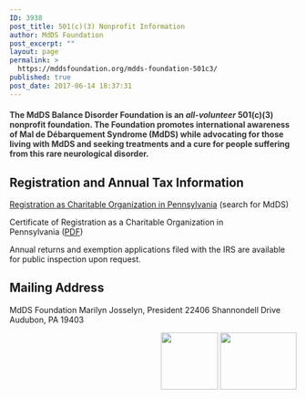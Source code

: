 ```yaml
---
ID: 3938
post_title: 501(c)(3) Nonprofit Information
author: MdDS Foundation
post_excerpt: ""
layout: page
permalink: >
  https://mddsfoundation.org/mdds-foundation-501c3/
published: true
post_date: 2017-06-14 18:37:31
---
```

<h4><span style="color: #333333;">The MdDS Balance Disorder Foundation is an <em>all-volunteer</em> 501(c)(3) nonprofit foundation. The Foundation promotes international awareness of Mal de Débarquement Syndrome (MdDS) while advocating for those living with MdDS and seeking treatments and a cure for people suffering from this rare neurological disorder.</span></h4>
<h2>Registration and Annual Tax Information</h2>
<a href="http://web.dos.state.pa.us/CharityDetail.aspx?da5433ehi4e2c4ifh3%3d1aa63">Registration as Charitable Organization in Pennsylvania</a> (search for MdDS)

Certificate of Registration as a Charitable Organization in Pennsylvania (<a title="Certificate of Registration as a Charitable Organization in Pennsylvania" href="https://mddsfoundation.org/wp-content/uploads/2017/07/Pennsylvania-Registration-Certificate-thru-11.15.2017.pdf">PDF</a>)

Annual returns and exemption applications filed with the IRS are available for public inspection upon request.
<h2>Mailing Address</h2>
MdDS Foundation
Marilyn Josselyn, President
22406 Shannondell Drive
Audubon, PA 19403
<p style="text-align: right;"><img class="alignnone wp-image-5572" src="https://mddsfoundation.org/wp-content/uploads/2017/06/guidestar-platinum-135x135.png" alt="" width="100" height="100" /> <img class="alignnone wp-image-5535" src="https://mddsfoundation.org/wp-content/uploads/2017/10/gnpbadge.png" alt="" width="134" height="100" /></p>